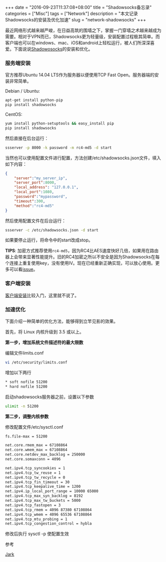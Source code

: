 +++
date = "2016-09-23T11:37:08+08:00"
title = "Shadowsocks备忘录"
categories = ["Misc"]
tags = ["Network"]
description = "本文记录Shadowsocks的安装及优化加速"
slug = "network-shadowsocks"
+++

最近网络形式越来越严峻，在日益高筑的围墙之下，掌握一门穿墙之术越来越成为需要。相对于VPN而已，Shadowsocks更为轻量级，安装配置过程极其简单。而客户端也可以在windows、mac、iOS和android上轻松运行，被人们所深深喜爱。下面说说[Shadowosocks](https://github.com/shadowsocks/shadowsocks)的安装和优化。

### 服务端安装

官方推荐Ubuntu 14.04 LTS作为服务器以便使用TCP Fast Open。服务器端的安装非常简单。

Debian / Ubuntu:

```bash
apt-get install python-pip
pip install shadowsocks
```

CentOS:

```bash
yum install python-setuptools && easy_install pip
pip install shadowsocks
```

然后直接在后台运行：

```bash
ssserver -p 8000 -k password -m rc4-md5 -d start
```

当然也可以使用配置文件进行配置，方法创建/etc/shadowsocks.json文件，填入如下内容：

```json
{
    "server":"my_server_ip",
    "server_port":8000,
    "local_address": "127.0.0.1",
    "local_port":1080,
    "password":"mypassword",
    "timeout":300,
    "method":"rc4-md5"
}
```

然后使用配置文件在后台运行：

```bash
ssserver -c /etc/shadowsocks.json -d start
```

如果要停止运行，将命令中的start改成stop。

__TIPS__: 加密方式推荐使用`rc4-md5`，因为RC4比AES速度快好几倍，如果用在路由器上会带来显著性能提升。旧的RC4加密之所以不安全是因为Shadowsocks在每个连接上重复使用key，没有使用IV。现在已经重新正确实现，可以放心使用。更多可以看[issue](https://github.com/clowwindy/shadowsocks/issues/178)。

### 客户端安装

[客户端安装](https://sourceforge.net/projects/shadowsocksgui/)比较入门，这里就不说了。

### 加速优化

下面介绍一种简单的优化方法，能够得到立竿见影的效果。

首先，将 Linux 内核升级到 3.5 或以上。

__第一步，增加系统文件描述符的最大限数__

编辑文件limits.conf

```bash
vi /etc/security/limits.conf
```

增加以下两行

```bash
* soft nofile 51200
* hard nofile 51200
```

启动shadowsocks服务器之前，设置以下参数

```bash
ulimit -n 51200
```

__第二步，调整内核参数__

修改配置文件/etc/sysctl.conf

```bash
fs.file-max = 51200

net.core.rmem_max = 67108864
net.core.wmem_max = 67108864
net.core.netdev_max_backlog = 250000
net.core.somaxconn = 4096

net.ipv4.tcp_syncookies = 1
net.ipv4.tcp_tw_reuse = 1
net.ipv4.tcp_tw_recycle = 0
net.ipv4.tcp_fin_timeout = 30
net.ipv4.tcp_keepalive_time = 1200
net.ipv4.ip_local_port_range = 10000 65000
net.ipv4.tcp_max_syn_backlog = 8192
net.ipv4.tcp_max_tw_buckets = 5000
net.ipv4.tcp_fastopen = 3
net.ipv4.tcp_rmem = 4096 87380 67108864
net.ipv4.tcp_wmem = 4096 65536 67108864
net.ipv4.tcp_mtu_probing = 1
net.ipv4.tcp_congestion_control = hybla
```

修改后执行 sysctl -p 使配置生效

参考

[Jark](http://wuchong.me/blog/2015/02/02/shadowsocks-install-and-optimize/)